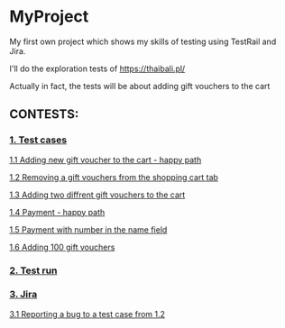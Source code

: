 # MyProject
My first own project which shows my skills of testing using TestRail and Jira.

I'll do the exploration tests of https://thaibali.pl/ 

Actually in fact, the tests will be about adding gift vouchers to the cart

## CONTESTS:

   ### [1. Test cases](https://github.com/PiotrKuprowski/MyProject/blob/Files/Alltestcases.png)

   [1.1 Adding new gift voucher to the cart - happy path](https://github.com/PiotrKuprowski/MyProject/blob/Files/TestcaseHappyPath.png)

   [1.2 Removing a gift vouchers from the shopping cart tab](https://github.com/PiotrKuprowski/MyProject/blob/Files/Testcase2.png)

   [1.3 Adding two diffrent gift vouchers  to the cart](https://github.com/PiotrKuprowski/MyProject/blob/Files/Testcase3.png)
   
   [1.4 Payment - happy path](https://github.com/PiotrKuprowski/MyProject/blob/Files/Testcase4.png)
   
   [1.5 Payment with number in the name field](https://github.com/PiotrKuprowski/MyProject/blob/Files/Testcase5.png)
   
   [1.6 Adding 100 gift vouchers](https://github.com/PiotrKuprowski/MyProject/blob/Files/Testcase6.png)
   
   ### [2. Test run](https://github.com/PiotrKuprowski/MyProject/blob/Files/Testrun.png)
   
   ### [3. Jira](https://github.com/PiotrKuprowski/MyProject/blob/Files/Jira.png)
   
   [3.1 Reporting a bug to a test case from 1.2](https://github.com/PiotrKuprowski/MyProject/blob/Files/JiraPIOT2.png)
   
   
   
   
